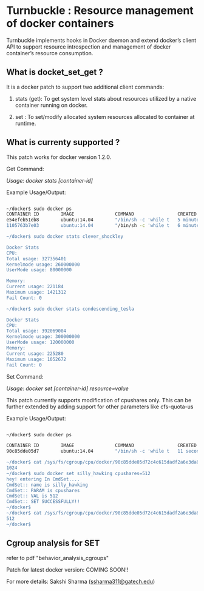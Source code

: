 Turnbuckle : Resource management of docker containers
=======================================================
Turnbuckle implements hooks in Docker daemon and extend docker’s client API to support resource introspection and management of docker container’s resource consumption.

What is docket_set_get ?
------------------------
It is a docker patch to support two additional client commands:

1. stats (get): To get system level stats about resources utilized by a native  container running on docker.

2. set : To set/modify allocated system resources allocated to container at runtime.

What is currenty supported ?
----------------------------
This patch works for docker version 1.2.0.

Get Command: 

*_Usage: docker stats [container-id]_*

Example Usage/Output:

```bash

~/docker$ sudo docker ps
CONTAINER ID        IMAGE               COMMAND                CREATED             STATUS              PORTS               NAMES
e54efeb51eb8        ubuntu:14.04        "/bin/sh -c 'while t   5 minutes ago       Up 5 minutes                            clever_shockley    
1105763b7e03        ubuntu:14.04        "/bin/sh -c 'while t   6 minutes ago       Up 6 minutes                            condescending_tesla

~/docker$ sudo docker stats clever_shockley

Docker Stats
CPU:
Total usage: 327356401
Kernelmode usage: 260000000
UserMode usage: 80000000

Memory:
Current usage: 221184
Maximum usage: 1421312
Fail Count: 0

~/docker$ sudo docker stats condescending_tesla     

Docker Stats
CPU:
Total usage: 392069004
Kernelmode usage: 300000000
UserMode usage: 120000000
Memory:
Current usage: 225280
Maximum usage: 1052672
Fail Count: 0
``` 
 

Set Command:
	
*_Usage: docker set [container-id] resource=value_*

This patch currently supports modification of cpushares only. This can be further extended by adding support for other parameters like cfs-quota-us

Example Usage/Output:

```bash

~/docker$ sudo docker ps

CONTAINER ID        IMAGE               COMMAND                CREATED             STATUS              PORTS               NAMES
90c85dde05d7        ubuntu:14.04        "/bin/sh -c 'while t   11 seconds ago      Up 10 seconds                           silly_hawking

~/docker$ cat /sys/fs/cgroup/cpu/docker/90c85dde05d72c4c615dadf2a6e3da814d676435ee31c12969df7475ee04c449/cpu.shares
1024
~/docker$ sudo docker set silly_hawking cpushares=512
hey! entering In CmdSet....
CmdSet:: name is silly_hawking
CmdSet:: PARAM is cpushares
CmdSet:: VAL is 512
CmdSet:: SET SUCCESSFULLY!!
~/docker$
~/docker$ cat /sys/fs/cgroup/cpu/docker/90c85dde05d72c4c615dadf2a6e3da814d676435ee31c12969df7475ee04c449/cpu.shares
512
~/docker$
```

Cgroup analysis for SET
-----------------------
refer to pdf "behavior_analysis_cgroups"



Patch for latest docker version: COMING SOON!!

For more details: Sakshi Sharma (ssharma311@gatech.edu)
